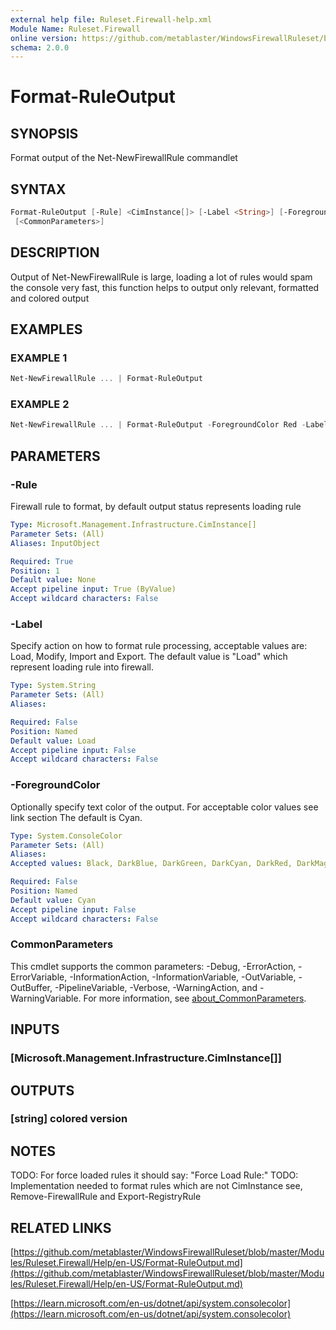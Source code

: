 ```yaml
---
external help file: Ruleset.Firewall-help.xml
Module Name: Ruleset.Firewall
online version: https://github.com/metablaster/WindowsFirewallRuleset/blob/master/Modules/Ruleset.Firewall/Help/en-US/Format-RuleOutput.md
schema: 2.0.0
---
```


# Format-RuleOutput

## SYNOPSIS

Format output of the Net-NewFirewallRule commandlet

## SYNTAX

```powershell
Format-RuleOutput [-Rule] <CimInstance[]> [-Label <String>] [-ForegroundColor <ConsoleColor>]
 [<CommonParameters>]
```

## DESCRIPTION

Output of Net-NewFirewallRule is large, loading a lot of rules would spam the console
very fast, this function helps to output only relevant, formatted and colored output

## EXAMPLES

### EXAMPLE 1

```powershell
Net-NewFirewallRule ... | Format-RuleOutput
```

### EXAMPLE 2

```powershell
Net-NewFirewallRule ... | Format-RuleOutput -ForegroundColor Red -Label Modify
```

## PARAMETERS

### -Rule

Firewall rule to format, by default output status represents loading rule

```yaml
Type: Microsoft.Management.Infrastructure.CimInstance[]
Parameter Sets: (All)
Aliases: InputObject

Required: True
Position: 1
Default value: None
Accept pipeline input: True (ByValue)
Accept wildcard characters: False
```

### -Label

Specify action on how to format rule processing, acceptable values are:
Load, Modify, Import and Export.
The default value is "Load" which represent loading rule into firewall.

```yaml
Type: System.String
Parameter Sets: (All)
Aliases:

Required: False
Position: Named
Default value: Load
Accept pipeline input: False
Accept wildcard characters: False
```

### -ForegroundColor

Optionally specify text color of the output.
For acceptable color values see link section
The default is Cyan.

```yaml
Type: System.ConsoleColor
Parameter Sets: (All)
Aliases:
Accepted values: Black, DarkBlue, DarkGreen, DarkCyan, DarkRed, DarkMagenta, DarkYellow, Gray, DarkGray, Blue, Green, Cyan, Red, Magenta, Yellow, White

Required: False
Position: Named
Default value: Cyan
Accept pipeline input: False
Accept wildcard characters: False
```

### CommonParameters

This cmdlet supports the common parameters: -Debug, -ErrorAction, -ErrorVariable, -InformationAction, -InformationVariable, -OutVariable, -OutBuffer, -PipelineVariable, -Verbose, -WarningAction, and -WarningVariable. For more information, see [about_CommonParameters](http://go.microsoft.com/fwlink/?LinkID=113216).

## INPUTS

### [Microsoft.Management.Infrastructure.CimInstance[]]

## OUTPUTS

### [string] colored version

## NOTES

TODO: For force loaded rules it should say: "Force Load Rule:"
TODO: Implementation needed to format rules which are not CimInstance see,
Remove-FirewallRule and Export-RegistryRule

## RELATED LINKS

[https://github.com/metablaster/WindowsFirewallRuleset/blob/master/Modules/Ruleset.Firewall/Help/en-US/Format-RuleOutput.md](https://github.com/metablaster/WindowsFirewallRuleset/blob/master/Modules/Ruleset.Firewall/Help/en-US/Format-RuleOutput.md)

[https://learn.microsoft.com/en-us/dotnet/api/system.consolecolor](https://learn.microsoft.com/en-us/dotnet/api/system.consolecolor)
